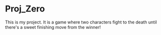 # Proj_Zero

This is my project. It is a game where two characters fight to the death until there's a sweet finishing move from the winner!
